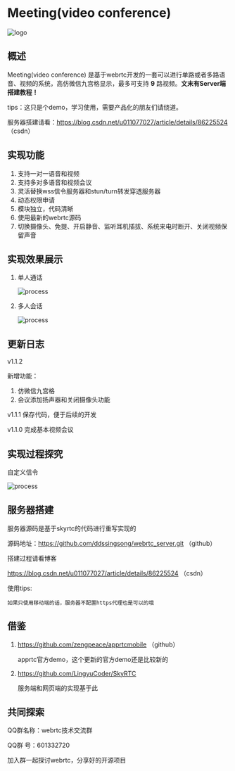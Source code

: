 # Meeting(video conference)
![logo](https://github.com/ddssingsong/webrtc_android/blob/master/image/logo.png)



## 概述

Meeting(video conference) 是基于webrtc开发的一套可以进行单路或者多路语音、视频的系统，高仿微信九宫格显示，最多可支持 **9** 路视频。**文末有Server端搭建教程！**

tips：这只是个demo，学习使用，需要产品化的朋友们请绕道。

服务器搭建请看：https://blog.csdn.net/u011077027/article/details/86225524  （csdn）

## 实现功能

1. 支持一对一语音和视频
2. 支持多对多语音和视频会议
3. 灵活替换wss信令服务器和stun/turn转发穿透服务器
4. 动态权限申请
5. 模块独立，代码清晰
6. 使用最新的webrtc源码
7. 切换摄像头、免提、开启静音、监听耳机插拔、系统来电时断开、关闭视频保留声音

## 实现效果展示

1. 单人通话

   ![process](https://github.com/ddssingsong/webrtc_android/blob/master/image/image3.png)



2. 多人会话

   ![process](https://github.com/ddssingsong/webrtc_android/blob/master/image/image5.jpg)



## 更新日志

v1.1.2 

 新增功能：

1. 仿微信九宫格
2. 会议添加扬声器和关闭摄像头功能

v1.1.1 保存代码，便于后续的开发

v1.1.0  完成基本视频会议



## 实现过程探究

自定义信令

![process](https://github.com/ddssingsong/webrtc_android/blob/master/image/image2.jpg)



## 服务器搭建

服务器源码是基于skyrtc的代码进行重写实现的

源码地址：https://github.com/ddssingsong/webrtc_server.git  （github）

搭建过程请看博客

https://blog.csdn.net/u011077027/article/details/86225524  （csdn）

使用tips:

```
如果只使用移动端的话，服务器不配置https代理也是可以的哦
```





## 借鉴

1. https://github.com/zengpeace/apprtcmobile （github）

   apprtc官方demo，这个更新的官方demo还是比较新的

2. https://github.com/LingyuCoder/SkyRTC

   服务端和网页端的实现基于此



## 共同探索

QQ群名称：webrtc技术交流群

QQ群   号：601332720

加入群一起探讨webrtc，分享好的开源项目

















